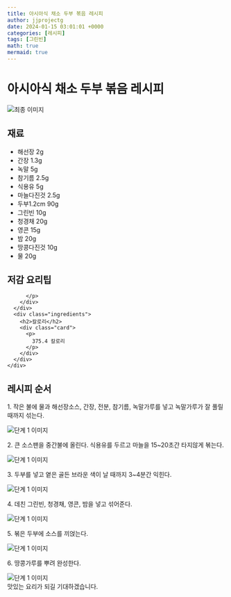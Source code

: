 ```yaml
---
title: 아시아식 채소 두부 볶음 레시피
author: jjprojectg
date: 2024-01-15 03:01:01 +0000
categories: [레시피]
tags: [그린빈]
math: true
mermaid: true
---
```

<meta name="og:type" content="website"/>
<meta charset="UTF-8"/>
<div class="header">
  <h1>아시아식 채소 두부 볶음 레시피</h1>
</div>

<div class="container my-4">
  <div class="row">
    <div class="col-12 col-md-6">
      <div class="recipe-image">
        <img src="http://www.foodsafetykorea.go.kr/uploadimg/20141117/20141117053420_1416213260840.jpg" class="step-image" alt="최종 이미지"/>
      </div>
    </div>
    <div class="col-12 col-md-6">
      <div class="ingredients">
        <h2>재료</h2>
        <ul class="card">
          <li> 해선장 2g </li>
          <li>  간장 1.3g </li>
          <li>  녹말 5g </li>
          <li>  참기름 2.5g </li>
          <li>  식용유 5g </li>
          <li>  마늘다진것 2.5g </li>
          <li>  두부1.2cm 90g </li>
          <li>  그린빈 10g </li>
          <li>  청경채 20g </li>
          <li>  영콘 15g </li>
          <li>  밤 20g </li>
          <li>  땅콩다진것 10g </li>
          <li>  물 20g </li>
</ul>
      </div>
    </div>
    <div class="col-12 col-md-6">
      <div class="ingredients">
        <h2>저감 요리팁</h2>
        <div class="card"> 
          <p>
            
          </p>
        </div>
      </div>
      <div class="ingredients">
        <h2>칼로리</h2>
        <div class="card"> 
          <p>
            375.4 칼로리
          </p>
        </div>
      </div>
    </div>
  </div>

  <h2 class="my-4">레시피 순서</h2>
  <div class="card recipe-card">
    <div class="card-body recipe-step">
      <p class="card-text step-description">1. 작은 불에 물과 해선장소스, 간장, 전분, 참기름, 녹말가루를 넣고 녹말가루가 잘 풀릴 때까지 섞는다.</p>
      <img src="http://www.foodsafetykorea.go.kr/uploadimg/cook/820-1.jpg" alt="단계 1 이미지" class="step-image"/>
    </div>
  </div>
  <div class="card recipe-card">
    <div class="card-body recipe-step">
      <p class="card-text step-description">2. 큰 소스팬을 중간불에 올린다. 식용유를 두르고 마늘을 15~20초간 타지않게 볶는다.</p>
      <img src="http://www.foodsafetykorea.go.kr/uploadimg/cook/820-2.jpg" alt="단계 1 이미지" class="step-image"/>
    </div>
  </div>
  <div class="card recipe-card">
    <div class="card-body recipe-step">
      <p class="card-text step-description">3. 두부를 넣고 옅은 골든 브라운 색이 날 때까지 3~4분간 익힌다.</p>
      <img src="http://www.foodsafetykorea.go.kr/uploadimg/cook/820-3.jpg" alt="단계 1 이미지" class="step-image"/>
    </div>
  </div>
  <div class="card recipe-card">
    <div class="card-body recipe-step">
      <p class="card-text step-description">4. 데친 그린빈, 청경채, 영콘, 밤을 넣고 섞어준다.</p>
      <img src="http://www.foodsafetykorea.go.kr/uploadimg/cook/820-4.jpg" alt="단계 1 이미지" class="step-image"/>
    </div>
  </div>
  <div class="card recipe-card">
    <div class="card-body recipe-step">
      <p class="card-text step-description">5. 볶은 두부에 소스를 끼얹는다.</p>
      <img src="http://www.foodsafetykorea.go.kr/uploadimg/cook/820-5.jpg" alt="단계 1 이미지" class="step-image"/>
    </div>
  </div>
  <div class="card recipe-card">
    <div class="card-body recipe-step">
      <p class="card-text step-description">6. 땅콩가루를 뿌려 완성한다.</p>
      <img src="http://www.foodsafetykorea.go.kr/uploadimg/cook/820-6.jpg" alt="단계 1 이미지" class="step-image"/>
    </div>
  </div>

</div>
맛있는 요리가 되길 기대하겠습니다.
